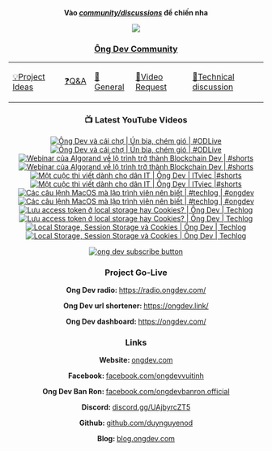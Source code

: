<div align="center">
      <b
        >Vào
        <a href="https://github.com/OngDev/community/discussions"
          ><i>community/discussions</i></a
        >
        để chiến nha</b
      >

<img
    src="https://raw.githubusercontent.com/thuanpham2311/img/master/ongDevCharacters/4.png"
  />

### [Ông Dev Community](https://github.com/OngDev/community/discussions)

  <b>
    <table>
      <tr>
        <td>
          <a
            href="https://github.com/OngDev/community/discussions/categories/project-ideas"
            ><p>💡Project Ideas</p></a
          >
        </td>
        <td>
          <a
            href="https://github.com/OngDev/community/discussions/categories/q-a"
            ><p>❓Q&A</p></a
          >
        </td>
        <td>
          <a
            href="https://github.com/OngDev/community/discussions/categories/general"
            ><p>💬General</p></a
          >
        </td>
        <td>
          <a
            href="https://github.com/OngDev/community/discussions/categories/video-request"
            ><p>🎥Video Request</p></a
          >
        </td>
        <td>
          <a
            href="https://github.com/OngDev/community/discussions/categories/technical-discussion"
            ><p>🧠Technical discussion</p></a
          >
        </td>
      </tr>
    </table>
  </b>

### 📺 Latest YouTube Videos

<!-- BEGIN YOUTUBE-CARDS -->
[![Ông Dev và cái chợ | Ún bia, chém gió | #ODLive](https://ytcards.demolab.com/?id=9_R99eR85mc&title=%C3%94ng+Dev+v%C3%A0+c%C3%A1i+ch%E1%BB%A3+%7C+%C3%9An+bia%2C+ch%C3%A9m+gi%C3%B3+%7C+%23ODLive&lang=en&timestamp=1683347468&background_color=%230d1117&title_color=%23ffffff&stats_color=%23dedede&width=250&duration=0 "Ông Dev và cái chợ | Ún bia, chém gió | #ODLive")](https://www.youtube.com/watch?v=9_R99eR85mc#gh-dark-mode-only)[![Ông Dev và cái chợ | Ún bia, chém gió | #ODLive](https://ytcards.demolab.com/?id=9_R99eR85mc&title=%C3%94ng+Dev+v%C3%A0+c%C3%A1i+ch%E1%BB%A3+%7C+%C3%9An+bia%2C+ch%C3%A9m+gi%C3%B3+%7C+%23ODLive&lang=en&timestamp=1683347468&background_color=%23ffffff&title_color=%2324292f&stats_color=%2357606a&width=250&duration=0 "Ông Dev và cái chợ | Ún bia, chém gió | #ODLive")](https://www.youtube.com/watch?v=9_R99eR85mc#gh-light-mode-only)
[![Webinar của Algorand về lộ trình trở thành Blockchain Dev | #shorts](https://ytcards.demolab.com/?id=nCBPd2nd_EU&title=Webinar+c%E1%BB%A7a+Algorand+v%E1%BB%81+l%E1%BB%99+tr%C3%ACnh+tr%E1%BB%9F+th%C3%A0nh+Blockchain+Dev+%7C+%23shorts&lang=en&timestamp=1683207030&background_color=%230d1117&title_color=%23ffffff&stats_color=%23dedede&width=250&duration=59 "Webinar của Algorand về lộ trình trở thành Blockchain Dev | #shorts")](https://www.youtube.com/watch?v=nCBPd2nd_EU#gh-dark-mode-only)[![Webinar của Algorand về lộ trình trở thành Blockchain Dev | #shorts](https://ytcards.demolab.com/?id=nCBPd2nd_EU&title=Webinar+c%E1%BB%A7a+Algorand+v%E1%BB%81+l%E1%BB%99+tr%C3%ACnh+tr%E1%BB%9F+th%C3%A0nh+Blockchain+Dev+%7C+%23shorts&lang=en&timestamp=1683207030&background_color=%23ffffff&title_color=%2324292f&stats_color=%2357606a&width=250&duration=59 "Webinar của Algorand về lộ trình trở thành Blockchain Dev | #shorts")](https://www.youtube.com/watch?v=nCBPd2nd_EU#gh-light-mode-only)
[![Một cuộc thi viết dành cho dân IT | Ông Dev | ITviec |#shorts](https://ytcards.demolab.com/?id=kWPgRppVM20&title=M%E1%BB%99t+cu%E1%BB%99c+thi+vi%E1%BA%BFt+d%C3%A0nh+cho+d%C3%A2n+IT+%7C+%C3%94ng+Dev+%7C+ITviec+%7C%23shorts&lang=en&timestamp=1682686837&background_color=%230d1117&title_color=%23ffffff&stats_color=%23dedede&width=250&duration=59 "Một cuộc thi viết dành cho dân IT | Ông Dev | ITviec |#shorts")](https://www.youtube.com/watch?v=kWPgRppVM20#gh-dark-mode-only)[![Một cuộc thi viết dành cho dân IT | Ông Dev | ITviec |#shorts](https://ytcards.demolab.com/?id=kWPgRppVM20&title=M%E1%BB%99t+cu%E1%BB%99c+thi+vi%E1%BA%BFt+d%C3%A0nh+cho+d%C3%A2n+IT+%7C+%C3%94ng+Dev+%7C+ITviec+%7C%23shorts&lang=en&timestamp=1682686837&background_color=%23ffffff&title_color=%2324292f&stats_color=%2357606a&width=250&duration=59 "Một cuộc thi viết dành cho dân IT | Ông Dev | ITviec |#shorts")](https://www.youtube.com/watch?v=kWPgRppVM20#gh-light-mode-only)
[![Các câu lệnh MacOS mà lập trình viên nên biết | #techlog | #ongdev](https://ytcards.demolab.com/?id=l_cFj-B2IY0&title=C%C3%A1c+c%C3%A2u+l%E1%BB%87nh+MacOS+m%C3%A0+l%E1%BA%ADp+tr%C3%ACnh+vi%C3%AAn+n%C3%AAn+bi%E1%BA%BFt+%7C+%23techlog+%7C+%23ongdev&lang=en&timestamp=1682080231&background_color=%230d1117&title_color=%23ffffff&stats_color=%23dedede&width=250&duration=1174 "Các câu lệnh MacOS mà lập trình viên nên biết | #techlog | #ongdev")](https://www.youtube.com/watch?v=l_cFj-B2IY0#gh-dark-mode-only)[![Các câu lệnh MacOS mà lập trình viên nên biết | #techlog | #ongdev](https://ytcards.demolab.com/?id=l_cFj-B2IY0&title=C%C3%A1c+c%C3%A2u+l%E1%BB%87nh+MacOS+m%C3%A0+l%E1%BA%ADp+tr%C3%ACnh+vi%C3%AAn+n%C3%AAn+bi%E1%BA%BFt+%7C+%23techlog+%7C+%23ongdev&lang=en&timestamp=1682080231&background_color=%23ffffff&title_color=%2324292f&stats_color=%2357606a&width=250&duration=1174 "Các câu lệnh MacOS mà lập trình viên nên biết | #techlog | #ongdev")](https://www.youtube.com/watch?v=l_cFj-B2IY0#gh-light-mode-only)
[![Lưu access token ở local storage hay Cookies? | Ông Dev | Techlog](https://ytcards.demolab.com/?id=DfQJjR2PISQ&title=L%C6%B0u+access+token+%E1%BB%9F+local+storage+hay+Cookies%3F+%7C+%C3%94ng+Dev+%7C+Techlog&lang=en&timestamp=1681389007&background_color=%230d1117&title_color=%23ffffff&stats_color=%23dedede&width=250&duration=439 "Lưu access token ở local storage hay Cookies? | Ông Dev | Techlog")](https://www.youtube.com/watch?v=DfQJjR2PISQ#gh-dark-mode-only)[![Lưu access token ở local storage hay Cookies? | Ông Dev | Techlog](https://ytcards.demolab.com/?id=DfQJjR2PISQ&title=L%C6%B0u+access+token+%E1%BB%9F+local+storage+hay+Cookies%3F+%7C+%C3%94ng+Dev+%7C+Techlog&lang=en&timestamp=1681389007&background_color=%23ffffff&title_color=%2324292f&stats_color=%2357606a&width=250&duration=439 "Lưu access token ở local storage hay Cookies? | Ông Dev | Techlog")](https://www.youtube.com/watch?v=DfQJjR2PISQ#gh-light-mode-only)
[![Local Storage, Session Storage và Cookies | Ông Dev | Techlog](https://ytcards.demolab.com/?id=9dloQfxucAc&title=Local+Storage%2C+Session+Storage+v%C3%A0+Cookies+%7C+%C3%94ng+Dev+%7C+Techlog&lang=en&timestamp=1680618602&background_color=%230d1117&title_color=%23ffffff&stats_color=%23dedede&width=250&duration=381 "Local Storage, Session Storage và Cookies | Ông Dev | Techlog")](https://www.youtube.com/watch?v=9dloQfxucAc#gh-dark-mode-only)[![Local Storage, Session Storage và Cookies | Ông Dev | Techlog](https://ytcards.demolab.com/?id=9dloQfxucAc&title=Local+Storage%2C+Session+Storage+v%C3%A0+Cookies+%7C+%C3%94ng+Dev+%7C+Techlog&lang=en&timestamp=1680618602&background_color=%23ffffff&title_color=%2324292f&stats_color=%2357606a&width=250&duration=381 "Local Storage, Session Storage và Cookies | Ông Dev | Techlog")](https://www.youtube.com/watch?v=9dloQfxucAc#gh-light-mode-only)
<!-- END YOUTUBE-CARDS -->

[![ong dev subscribe button](https://raw.githubusercontent.com/thuanOwa/img/master/youtube.gif)](https://www.youtube.com/@ongdev?sub_confirmation=1)

### Project Go-Live

<strong>Ong Dev radio: </strong><a href="radio.ongdev.com/">https://radio.ongdev.com/</a>

<strong>Ong Dev url shortener: </strong><a href="ongdev.link/">https://ongdev.link/</a>

<strong>Ong Dev dashboard: </strong><a href="ongdev.com/">https://ongdev.com/</a>

### Links

<strong>Website: </strong><a href="https://ongdev.com">ongdev.com</a>

<strong>Facebook: </strong><a href="https://www.facebook.com/ongdevvuitinh">facebook.com/ongdevvuitinh</a>

<strong>Ong Dev Ban Ron: </strong><a href="https://www.facebook.com/ongdevbanron.official">facebook.com/ongdevbanron.official</a>

<strong>Discord: </strong><a href="https://discord.gg/UAjbyrcZT5">discord.gg/UAjbyrcZT5</a>

<strong>Github: </strong><a href="https://github.com/duynguyenod">github.com/duynguyenod</a>

<strong>Blog: </strong><a href="https://blog.ongdev.com">blog.ongdev.com</a>

</div>

